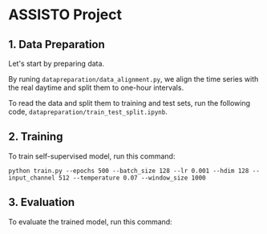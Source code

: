 # ASSISTO Project

## 1. Data Preparation

Let's start by preparing data. 

By runing `datapreparation/data_alignment.py`, we align the time series with the real daytime and split them to  one-hour intervals.

To read the data and split them to training and test sets, run the following code, `datapreparation/train_test_split.ipynb`.

## 2. Training

To train self-supervised model, run this command:
```train
python train.py --epochs 500 --batch_size 128 --lr 0.001 --hdim 128 --input_channel 512 --temperature 0.07 --window_size 1000
```

## 3. Evaluation
To evaluate the trained model, run this command:

